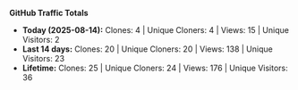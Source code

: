 
**GitHub Traffic Totals**

- **Today (2025-08-14):** Clones: 4 | Unique Cloners: 4 | Views: 15 | Unique Visitors: 2
- **Last 14 days:** Clones: 20 | Unique Cloners: 20 | Views: 138 | Unique Visitors: 23
- **Lifetime:** Clones: 25 | Unique Cloners: 24 | Views: 176 | Unique Visitors: 36
